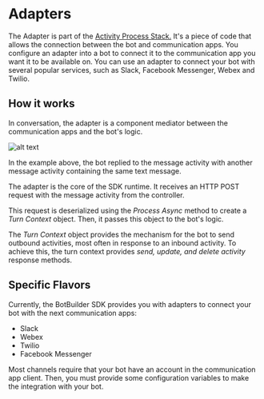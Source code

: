 # Adapters

The Adapter is part of the [Activity Process Stack.](https://docs.microsoft.com/en-us/azure/bot-service/bot-builder-basics?view=azure-bot-service-4.0&tabs=csharp#the-activity-processing-stack) It's a piece of code that allows the connection between the bot and communication apps. You configure an adapter into a bot to connect it to the communication app you want it to be available on. You can use an adapter to connect your bot with several popular services, such as Slack, Facebook Messenger, Webex and Twilio. 



## How it works

In conversation, the adapter is a component mediator between the communication apps and the bot's logic.

![alt text](https://github.com/southworks/botbuilder-dotnet/blob/doc/add-adapters-documentation/doc/Adapters/media/bot-builder-adapter-work-flow.png)



In the example above, the bot replied to the message activity with another message activity containing the same text message. 

The adapter is the core of the SDK runtime. It receives an HTTP POST request with the message activity from the controller. 

This request is deserialized using the *Process Async* method to create a *Turn Context* object. Then, it passes this object to the bot's logic. 

The *Turn Context* object provides the mechanism for the bot to send outbound activities, most often in response to an inbound activity. To achieve this, the turn context provides *send, update, and delete activity* response methods. 



## **Specific Flavors**

Currently, the BotBuilder SDK provides you with adapters to connect your bot with the next communication apps:

- Slack
- Webex
- Twilio 
- Facebook Messenger

Most channels require that your bot have an account in the communication app client. Then, you must provide some configuration variables to make the integration with your bot.
